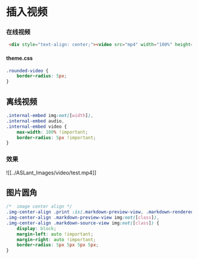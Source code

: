 # 插入视频
### 在线视频
```html
 <div style="text-align: center;"><video src="mp4" width="100%" height="100%" controls="controls" class="rounded-video"></video></div>
```

#### theme.css
```css
.rounded-video {
    border-radius: 5px;
}
```
## 离线视频

```css
.internal-embed img:not([width]),
.internal-embed audio,
.internal-embed video {
    max-width: 100% !important;
    border-radius: 5px !important;
}
```
### 效果

![[../ASLant_Images/video/test.mp4]]

## 图片圆角
```css
/*  image center align */
.img-center-align .print :is(.markdown-preview-view, .markdown-rendered) img:not([class]),
.img-center-align .markdown-preview-view img:not([class]),
.img-center-align .markdown-source-view img:not([class]) {
    display: block;
    margin-left: auto !important;
    margin-right: auto !important;
    border-radius: 5px 5px 5px 5px;
}
```
